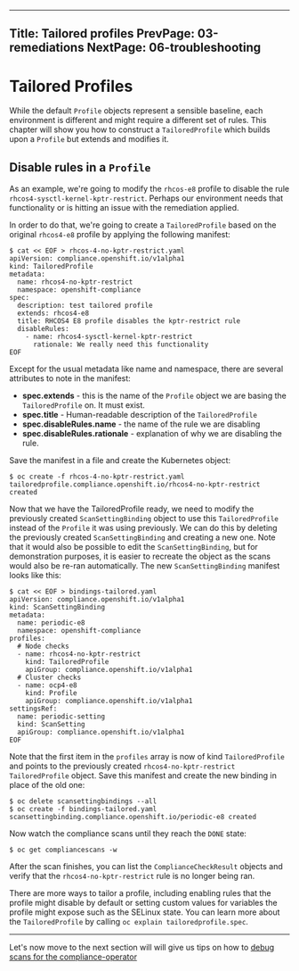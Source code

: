 ------------------
Title: Tailored profiles
PrevPage: 03-remediations
NextPage: 06-troubleshooting
------------------

Tailored Profiles
=================
While the default `Profile` objects represent a sensible baseline, each
environment is different and might require a different set of rules. This
chapter will show you how to construct a `TailoredProfile` which builds
upon a `Profile` but extends and modifies it.

Disable rules in a `Profile`
----------------------------
As an example, we're going to modify the `rhcos-e8` profile to disable
the rule `rhcos4-sysctl-kernel-kptr-restrict`. Perhaps our environment
needs that functionality or is hitting an issue with the remediation
applied.

In order to do that, we're going to create a `TailoredProfile` based
on the original `rhcos4-e8` profile by applying the following manifest:
```
$ cat << EOF > rhcos-4-no-kptr-restrict.yaml 
apiVersion: compliance.openshift.io/v1alpha1
kind: TailoredProfile
metadata:
  name: rhcos4-no-kptr-restrict
  namespace: openshift-compliance
spec:
  description: test tailored profile
  extends: rhcos4-e8
  title: RHCOS4 E8 profile disables the kptr-restrict rule
  disableRules:
    - name: rhcos4-sysctl-kernel-kptr-restrict
      rationale: We really need this functionality
EOF
```

Except for the usual metadata like name and namespace, there are several
attributes to note in the manifest:
 * **spec.extends** - this is the name of the `Profile` object we are
   basing the `TailoredProfile` on. It must exist.
 * **spec.title** - Human-readable description of the `TailoredProfile`
 * **spec.disableRules.name** - the name of the rule we are disabling
 * **spec.disableRules.rationale** - explanation of why we are disabling
   the rule.

Save the manifest in a file and create the Kubernetes object:
```
$ oc create -f rhcos-4-no-kptr-restrict.yaml 
tailoredprofile.compliance.openshift.io/rhcos4-no-kptr-restrict created
```

Now that we have the TailoredProfile ready, we need to modify the previously
created `ScanSettingBinding` object to use this `TailoredProfile` instead
of the `Profile` it was using previously. We can do this by deleting the
previously created `ScanSettingBinding` and creating a new one. Note that
it would also be possible to edit the `ScanSettingBinding`, but for demonstration
purposes, it is easier to recreate the object as the scans would also be
re-ran automatically. The new `ScanSettingBinding` manifest looks like this:
```
$ cat << EOF > bindings-tailored.yaml
apiVersion: compliance.openshift.io/v1alpha1
kind: ScanSettingBinding
metadata:
  name: periodic-e8
  namespace: openshift-compliance
profiles:
  # Node checks
  - name: rhcos4-no-kptr-restrict
    kind: TailoredProfile
    apiGroup: compliance.openshift.io/v1alpha1
  # Cluster checks
  - name: ocp4-e8
    kind: Profile
    apiGroup: compliance.openshift.io/v1alpha1
settingsRef:
  name: periodic-setting
  kind: ScanSetting
  apiGroup: compliance.openshift.io/v1alpha1
EOF
```
Note that the first item in the `profiles` array is now of kind
`TailoredProfile` and points to the previously created `rhcos4-no-kptr-restrict`
`TailoredProfile` object. Save this manifest and create the new binding
in place of the old one:
```
$ oc delete scansettingbindings --all
$ oc create -f bindings-tailored.yaml
scansettingbinding.compliance.openshift.io/periodic-e8 created
```
Now watch the compliance scans until they reach the `DONE` state:
```
$ oc get compliancescans -w
```
After the scan finishes, you can list the `ComplianceCheckResult` objects
and verify that the `rhcos4-no-kptr-restrict` rule is no longer being ran.

There are more ways to tailor a profile, including enabling rules that
the profile might disable by default or setting custom values for variables
the profile might expose such as the SELinux state. You can learn more
about the `TailoredProfile` by calling `oc explain tailoredprofile.spec`.

***

Let's now move to the next section will will give us tips on how to
[debug scans for the compliance-operator](06-troubleshooting.md)
